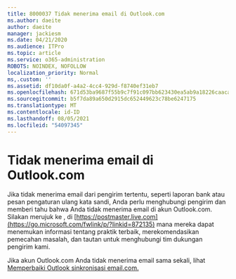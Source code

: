 ```yaml
---
title: 8000037 Tidak menerima email di Outlook.com
ms.author: daeite
author: daeite
manager: jackiesm
ms.date: 04/21/2020
ms.audience: ITPro
ms.topic: article
ms.service: o365-administration
ROBOTS: NOINDEX, NOFOLLOW
localization_priority: Normal
ms,.custom: ''
ms.assetid: df10da0f-a4a2-4cc4-929d-f8740ef31eb7
ms.openlocfilehash: 671d53ba9687f55b9c7f91c097bb623430ea5ab9a18226caacabdc92f6b410d8
ms.sourcegitcommit: b5f7da89a650d2915dc652449623c78be6247175
ms.translationtype: MT
ms.contentlocale: id-ID
ms.lasthandoff: 08/05/2021
ms.locfileid: "54097345"
---
```

# <a name="not-receiving-mail-in-outlookcom"></a>Tidak menerima email di Outlook.com

Jika tidak menerima email dari pengirim tertentu, seperti laporan bank atau pesan pengaturan ulang kata sandi, Anda perlu menghubungi pengirim dan memberi tahu bahwa Anda tidak menerima email di akun Outlook.com. Silakan merujuk ke , di [https://postmaster.live.com](https://go.microsoft.com/fwlink/p/?linkid=872135) mana mereka dapat menemukan informasi tentang praktik terbaik, merekomendasikan pemecahan masalah, dan tautan untuk menghubungi tim dukungan pengirim kami.
  
Jika akun Outlook.com Anda tidak menerima email sama sekali, lihat [Memperbaiki Outlook sinkronisasi email.com.](https://go.microsoft.com/fwlink/p/?linkid=874363)
  

